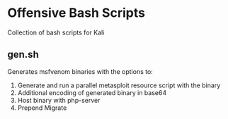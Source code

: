 # Offensive Bash Scripts
Collection of bash scripts for Kali

## gen.sh
Generates msfvenom binaries with the options to:
1. Generate and run a parallel metasploit resource script with the binary
2. Additional encoding of generated binary in base64
3. Host binary with php-server
4. Prepend Migrate
